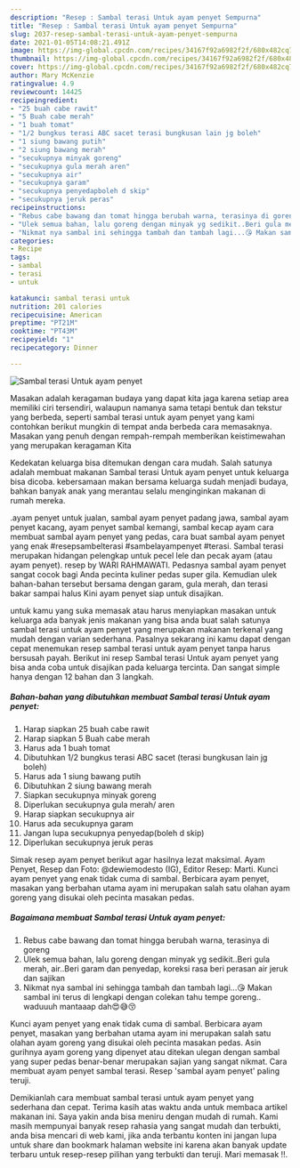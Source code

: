 ```yaml
---
description: "Resep : Sambal terasi Untuk ayam penyet Sempurna"
title: "Resep : Sambal terasi Untuk ayam penyet Sempurna"
slug: 2037-resep-sambal-terasi-untuk-ayam-penyet-sempurna
date: 2021-01-05T14:08:21.491Z
image: https://img-global.cpcdn.com/recipes/34167f92a6982f2f/680x482cq70/sambal-terasi-untuk-ayam-penyet-foto-resep-utama.jpg
thumbnail: https://img-global.cpcdn.com/recipes/34167f92a6982f2f/680x482cq70/sambal-terasi-untuk-ayam-penyet-foto-resep-utama.jpg
cover: https://img-global.cpcdn.com/recipes/34167f92a6982f2f/680x482cq70/sambal-terasi-untuk-ayam-penyet-foto-resep-utama.jpg
author: Mary McKenzie
ratingvalue: 4.9
reviewcount: 14425
recipeingredient:
- "25 buah cabe rawit"
- "5 Buah cabe merah"
- "1 buah tomat"
- "1/2 bungkus terasi ABC sacet terasi bungkusan lain jg boleh"
- "1 siung bawang putih"
- "2 siung bawang merah"
- "secukupnya minyak goreng"
- "secukupnya gula merah aren"
- "secukupnya air"
- "secukupnya garam"
- "secukupnya penyedapboleh d skip"
- "secukupnya jeruk peras"
recipeinstructions:
- "Rebus cabe bawang dan tomat hingga berubah warna, terasinya di goreng"
- "Ulek semua bahan, lalu goreng dengan minyak yg sedikit..Beri gula merah, air..Beri garam dan penyedap, koreksi rasa beri perasan air jeruk dan sajikan"
- "Nikmat nya sambal ini sehingga tambah dan tambah lagi...😘 Makan sambal ini terus di lengkapi dengan colekan tahu tempe goreng.. waduuuh mantaaap dah😍😅😚"
categories:
- Recipe
tags:
- sambal
- terasi
- untuk

katakunci: sambal terasi untuk 
nutrition: 201 calories
recipecuisine: American
preptime: "PT21M"
cooktime: "PT43M"
recipeyield: "1"
recipecategory: Dinner

---
```



![Sambal terasi Untuk ayam penyet](https://img-global.cpcdn.com/recipes/34167f92a6982f2f/680x482cq70/sambal-terasi-untuk-ayam-penyet-foto-resep-utama.jpg)

Masakan adalah keragaman budaya yang dapat kita jaga karena setiap area memiliki ciri tersendiri, walaupun namanya sama tetapi bentuk dan tekstur yang berbeda, seperti sambal terasi untuk ayam penyet yang kami contohkan berikut mungkin di tempat anda berbeda cara memasaknya. Masakan yang penuh dengan rempah-rempah memberikan keistimewahan yang merupakan keragaman Kita

Kedekatan keluarga bisa ditemukan dengan cara mudah. Salah satunya adalah membuat makanan Sambal terasi Untuk ayam penyet untuk keluarga bisa dicoba. kebersamaan makan bersama keluarga sudah menjadi budaya, bahkan banyak anak yang merantau selalu menginginkan makanan di rumah mereka.

.ayam penyet untuk jualan, sambal ayam penyet padang jawa, sambal ayam penyet kacang, ayam penyet sambal kemangi, sambal kecap ayam cara membuat sambal ayam penyet yang pedas, cara buat sambal ayam penyet yang enak #resepsambelterasi #sambelayampenyet #terasi. Sambal terasi merupakan hidangan pelengkap untuk pecel lele dan pecak ayam (atau ayam penyet). resep by WARI RAHMAWATI. Pedasnya sambal ayam penyet sangat cocok bagi Anda pecinta kuliner pedas super gila. Kemudian ulek bahan-bahan tersebut bersama dengan garam, gula merah, dan terasi bakar sampai halus Kini ayam penyet siap untuk disajikan.

untuk kamu yang suka memasak atau harus menyiapkan masakan untuk keluarga ada banyak jenis makanan yang bisa anda buat salah satunya sambal terasi untuk ayam penyet yang merupakan makanan terkenal yang mudah dengan varian sederhana. Pasalnya sekarang ini kamu dapat dengan cepat menemukan resep sambal terasi untuk ayam penyet tanpa harus bersusah payah.
Berikut ini resep Sambal terasi Untuk ayam penyet yang bisa anda coba untuk disajikan pada keluarga tercinta. Dan sangat simple hanya dengan 12 bahan dan 3 langkah.


<!--inarticleads1-->

##### Bahan-bahan yang dibutuhkan membuat Sambal terasi Untuk ayam penyet:

1. Harap siapkan 25 buah cabe rawit
1. Harap siapkan 5 Buah cabe merah
1. Harus ada 1 buah tomat
1. Dibutuhkan 1/2 bungkus terasi ABC sacet (terasi bungkusan lain jg boleh)
1. Harus ada 1 siung bawang putih
1. Dibutuhkan 2 siung bawang merah
1. Siapkan secukupnya minyak goreng
1. Diperlukan secukupnya gula merah/ aren
1. Harap siapkan secukupnya air
1. Harus ada secukupnya garam
1. Jangan lupa secukupnya penyedap(boleh d skip)
1. Diperlukan secukupnya jeruk peras


Simak resep ayam penyet berikut agar hasilnya lezat maksimal. Ayam Penyet, Resep dan Foto: @dewiemodesto (IG), Editor Resep: Marti. Kunci ayam penyet yang enak tidak cuma di sambal. Berbicara ayam penyet, masakan yang berbahan utama ayam ini merupakan salah satu olahan ayam goreng yang disukai oleh pecinta masakan pedas. 

<!--inarticleads2-->

##### Bagaimana membuat  Sambal terasi Untuk ayam penyet:

1. Rebus cabe bawang dan tomat hingga berubah warna, terasinya di goreng
1. Ulek semua bahan, lalu goreng dengan minyak yg sedikit..Beri gula merah, air..Beri garam dan penyedap, koreksi rasa beri perasan air jeruk dan sajikan
1. Nikmat nya sambal ini sehingga tambah dan tambah lagi...😘 Makan sambal ini terus di lengkapi dengan colekan tahu tempe goreng.. waduuuh mantaaap dah😍😅😚


Kunci ayam penyet yang enak tidak cuma di sambal. Berbicara ayam penyet, masakan yang berbahan utama ayam ini merupakan salah satu olahan ayam goreng yang disukai oleh pecinta masakan pedas. Asin gurihnya ayam goreng yang dipenyet atau ditekan ulegan dengan sambal yang super pedas benar-benar merupakan sajian yang sangat nikmat. Cara membuat ayam penyet sambal terasi. Resep &#39;sambal ayam penyet&#39; paling teruji. 

Demikianlah cara membuat sambal terasi untuk ayam penyet yang sederhana dan cepat. Terima kasih atas waktu anda untuk membaca artikel makanan ini. Saya yakin anda bisa meniru dengan mudah di rumah. Kami masih mempunyai banyak resep rahasia yang sangat mudah dan terbukti, anda bisa mencari di web kami, jika anda terbantu konten ini jangan lupa untuk share dan bookmark halaman website ini karena akan banyak update terbaru untuk resep-resep pilihan yang terbukti dan teruji. Mari memasak !!. 
